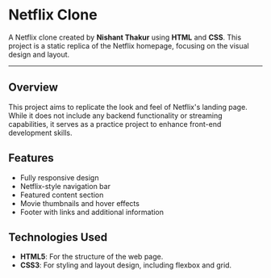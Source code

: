 # Netflix Clone

A Netflix clone created by **Nishant Thakur** using **HTML** and **CSS**. This project is a static replica of the Netflix homepage, focusing on the visual design and layout.


---

## Overview

This project aims to replicate the look and feel of Netflix's landing page. While it does not include any backend functionality or streaming capabilities, it serves as a practice project to enhance front-end development skills.

## Features

- Fully responsive design
- Netflix-style navigation bar
- Featured content section
- Movie thumbnails and hover effects
- Footer with links and additional information

## Technologies Used

- **HTML5**: For the structure of the web page.
- **CSS3**: For styling and layout design, including flexbox and grid.

